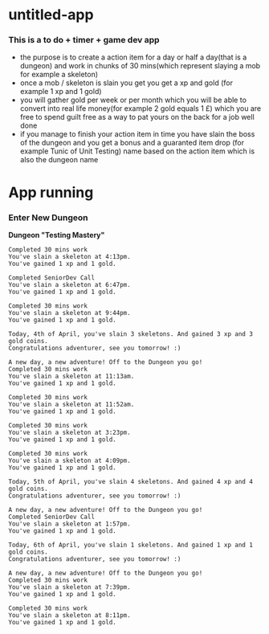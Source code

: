 # untitled-app

### This is a to do + timer + game dev app
- the purpose is to create a action item for a day or half a day(that is a dungeon) and work in chunks of 30 mins(which represent slaying a mob for example a skeleton)
- once a mob / skeleton is slain you get you get a xp and gold (for example 1 xp and 1 gold)
- you will gather gold per week or per month which you will be able to convert into real life money(for example 2 gold equals 1 £) which you are free to spend guilt free as a way to pat yours on the back for a job well done
- if you manage to finish your action item in time you have slain the boss of the dungeon and you get a bonus and a guaranted item drop (for example Tunic of Unit Testing) name based on the action item which is also the dungeon name

# App running
### Enter New Dungeon
**Dungeon "Testing Mastery"**

```
Completed 30 mins work
You've slain a skeleton at 4:13pm.  
You've gained 1 xp and 1 gold.

Completed SeniorDev Call
You've slain a skeleton at 6:47pm.  
You've gained 1 xp and 1 gold.

Completed 30 mins work
You've slain a skeleton at 9:44pm.  
You've gained 1 xp and 1 gold.

Today, 4th of April, you've slain 3 skeletons. And gained 3 xp and 3 gold coins.
Congratulations adventurer, see you tomorrow! :)

A new day, a new adventure! Off to the Dungeon you go!
Completed 30 mins work
You've slain a skeleton at 11:13am.  
You've gained 1 xp and 1 gold.

Completed 30 mins work
You've slain a skeleton at 11:52am.  
You've gained 1 xp and 1 gold.

Completed 30 mins work
You've slain a skeleton at 3:23pm.  
You've gained 1 xp and 1 gold.

Completed 30 mins work
You've slain a skeleton at 4:09pm.  
You've gained 1 xp and 1 gold.

Today, 5th of April, you've slain 4 skeletons. And gained 4 xp and 4 gold coins.
Congratulations adventurer, see you tomorrow! :)

A new day, a new adventure! Off to the Dungeon you go!
Completed SeniorDev Call
You've slain a skeleton at 1:57pm.  
You've gained 1 xp and 1 gold.

Today, 6th of April, you've slain 1 skeletons. And gained 1 xp and 1 gold coins.
Congratulations adventurer, see you tomorrow! :)

A new day, a new adventure! Off to the Dungeon you go!
Completed 30 mins work
You've slain a skeleton at 7:39pm.  
You've gained 1 xp and 1 gold.

Completed 30 mins work
You've slain a skeleton at 8:11pm.  
You've gained 1 xp and 1 gold.
```
